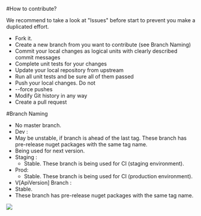 #How to contribute?

We recommend to take a look at "Issues" before start to prevent you make a duplicated effort.

* Fork it.
* Create a new branch from you want to contribute (see Branch Naming)
* Commit your local changes as logical units with clearly described commit messages
* Complete unit tests for your changes
*	Update your local repository from upstream
*	Run all unit tests and be sure all of them passed
*	Push your local changes. Do not
 *	--force pushes
 *	Modify Git history in any way
* Create a pull request

#Branch Naming
*	No master branch.
*	Dev :
 *	May be unstable, if branch is ahead of the last tag. These branch has pre-release nuget packages with the same tag name.
 *	Being used for next version.
* Staging :
  * Stable. These branch is being used for CI (staging environment).
* Prod:
  * Stable. These branch is being used for CI (production environment). 
*	V[ApiVersion] Branch :
 *	Stable.
 *	These branch has pre-release nuget packages with the same tag name.


 ![](https://cdn.rawgit.com/XomniCloud/xomni-sdk-dotnet/dev/assets/branch_schema.png)
